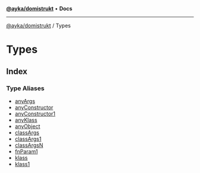 [**@ayka/domistrukt**](../../README.md) • **Docs**

***

[@ayka/domistrukt](../../globals.md) / Types

# Types

## Index

### Type Aliases

- [anyArgs](type-aliases/anyArgs.md)
- [anyConstructor](type-aliases/anyConstructor.md)
- [anyConstructor1](type-aliases/anyConstructor1.md)
- [anyKlass](type-aliases/anyKlass.md)
- [anyObject](type-aliases/anyObject.md)
- [classArgs](type-aliases/classArgs.md)
- [classArgs1](type-aliases/classArgs1.md)
- [classArgsN](type-aliases/classArgsN.md)
- [fnParam1](type-aliases/fnParam1.md)
- [klass](type-aliases/klass.md)
- [klass1](type-aliases/klass1.md)
